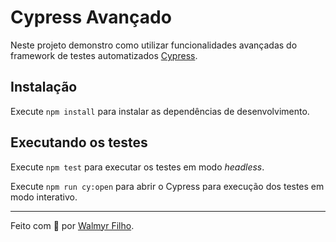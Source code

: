 # Cypress Avançado

Neste projeto demonstro como utilizar funcionalidades avançadas do framework de testes automatizados [Cypress](https://cypress.io).

## Instalação

Execute `npm install` para instalar as dependências de desenvolvimento.

## Executando os testes

Execute `npm test` para executar os testes em modo _headless_.

Execute `npm run cy:open` para abrir o Cypress para execução dos testes em modo interativo.

___

Feito com 💚 por [Walmyr Filho](https://walmyr.dev).

